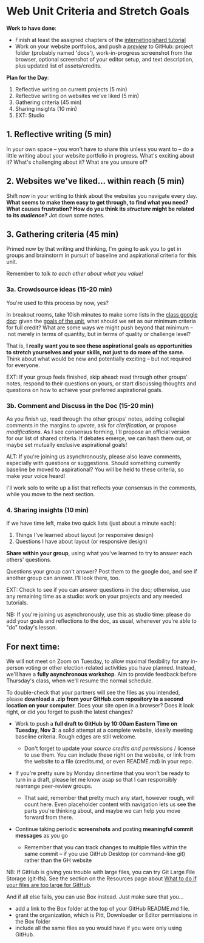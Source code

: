 
# Web Unit Criteria and Stretch Goals

**Work to have done**:

* Finish at least the assigned chapters of the [internetingishard tutorial](https://internetingishard.com/html-and-css/)
* Work on your website portfolios, and push a _[preview](https://github.com/benmiller314/website-portfolio-2020fall#deadlines-and-products)_ to GitHub: project folder (probably named 'docs'), work-in-progress screenshot from the browser, optional screenshot of your editor setup, and text description, plus updated list of assets/credits.

**Plan for the Day**:
1. Reflective writing on current projects (5 min)
2. Reflective writing on websites we've liked (5 min)
3. Gathering criteria (45 min)
4. Sharing insights (10 min)
5. EXT: Studio


## 1. Reflective writing (5 min)
<div class="alert alert-success">
In your own space – you won't have to share this unless you want to – do a little writing about your website portfolio in progress. What's exciting about it? What's challenging about it? What are you unsure of?
</div>

## 2. Websites we've liked... within reach (5 min)
Shift now in your writing to think about the websites you navigate every day. **What seems to make them easy to get through, to find what you need? What causes frustration? How do you think its _structure_ might be related to its _audience_?** Jot down some notes.

## 3. Gathering criteria (45 min)
Primed now by that writing and thinking, I'm going to ask you to get in groups and brainstorm in pursuit of baseline and aspirational criteria for this unit.

Remember to *talk to each other about what you value!*

### 3a. Crowdsource ideas (15-20 min)
You're used to this process by now, yes?

<div class="alert alert-success">
<p>In breakout rooms, take 10ish minutes to make some lists in the <a href="http://bit.ly/cdm2020fall-notes#heading=h.z8d1igk08a86">class google doc</a>: given the <a href="https://github.com/benmiller314/website-portfolio-2020fall#project-3-website-portfolio">goals of the unit</a>, what should we set as our minimum criteria for full credit? What are some ways we might push beyond that minimum – not merely in terms of quantity, but in terms of quality or challenge level?</p>

<p>That is, <strong>I really want you to see these aspirational goals as opportunities to stretch yourselves and your skills, not just to do more of the same.</strong> Think about what would be new and potentially exciting – but not required for everyone.</p>

</div>

EXT: If your group feels finished, skip ahead: read through other groups' notes, respond to their questions on yours, or start discussing thoughts and questions on how to achieve your preferred aspirational goals.

### 3b. Comment and Discuss in the Doc (15-20 min)
As you finish up, read through the other groups' notes, adding collegial comments in the margins to _upvote_, ask for _clarification_, or propose _modifications_. As I see consensus forming, I'll propose an official version for our list of shared criteria. If debates emerge, we can hash them out, or maybe set mutually exclusive aspirational goals!

<div class="alert alert-warning">
ALT: If you're joining us asynchronously, please also leave comments, especially with questions or suggestions. Should something currently baseline be moved to aspirational? You will be held to these criteria, so make your voice heard!
</div>


I'll work solo to write up a list that reflects your consensus in the comments, while you move to the next section.


### 4. Sharing insights (10 min)
If we have time left, make two quick lists (just about a minute each):
1. Things I've learned about layout (or responsive design)
2. Questions I have about layout (or responsive design)

**Share within your group**, using what you've learned to try to answer each others' questions.

Questions your group can't answer? Post them to the google doc, and see if another group can answer. I'll look there, too.

EXT: Check to see if you can answer questions in the doc; otherwise, use any remaining time as a studio: work on your projects and any needed tutorials.

<div class="alert alert-warning">
NB: If you're joining us asynchronously, use this as studio time: please do add your goals and reflections to the doc, as usual, whenever you're able to "do" today's lesson.
</div>

## For next time:
<div class="alert alert-danger">
<p>We will not meet on Zoom on Tuesday, to allow maximal flexibility for any in-person voting or other election-related activities you have planned. Instead, we'll have a <strong>fully asynchronous workshop</strong>. Aim to provide feedback before Thursday's class, when we'll resume the normal schedule.</p>

<p>To double-check that your partners will see the files as you intended, please <strong>download a .zip from your GitHub.com repository to a second location on your computer</strong>. Does your site open in a browser? Does it look right, or did you forget to push the latest changes?</p>
</div>

* Work to push a **full draft to GitHub by 10:00am Eastern Time on Tuesday, Nov 3**: a solid attempt at a complete website, ideally meeting baseline criteria. Rough edges are still welcome.
  - Don't forget to update your *source credits and permissions* / license to use them. You can include these right on the website, or link from the website to a file (credits.md, or even README.md) in your repo.

* If you're pretty sure by Monday dinnertime that you won't be ready to turn in a draft, please let me know asap so that I can responsibly rearrange peer-review groups.
  - That said, remember that pretty much any start, however rough, will count here. Even placeholder content with navigation lets us see the parts you're thinking about, and maybe we can help you move forward from there.

* Continue taking periodic **screenshots** and posting **meaningful commit messages** as you go
  - Remember that you can track changes to multiple files within the same commit – if you use GitHub Desktop (or command-line git) rather than the GH website



<div class="alert alert-info">
<p>NB: If GitHub is giving you trouble with large files, you can try Git Large File Storage (git-lfs). See the section on the Resources page about <a href="{{site.github.url}}/resources#:~:text=What%20to%20do%20if%20your%20files%20are%20too%20large%20for%20GitHub">What to do if your files are too large for GitHub</a>.</p>

<p>And if all else fails, you can use Box instead. Just make sure that you...
<ul><li>add a link to the Box folder at the top of your GitHub README.md file.</li>
<li>grant the organization, which is Pitt, Downloader or Editor permissions in the Box folder</li>
<li>include all the same files as you would have if you were only using GitHub.</li>
</ul></p></div>

